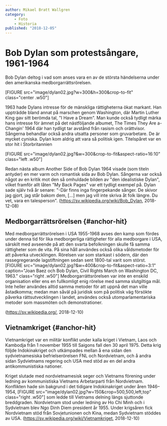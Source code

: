 ```yaml
---
author: Mikael Bratt Wallgren
category:
    - Foto
    - Historia
published: "2018-12-05"
---
```

Bob Dylan som protestsångare, 1961-1964
==================================

Bob Dylan deltog i vad som anses vara en av de största händelserna under den amerikanska medborgarrättsrörelsen.

[FIGURE src="image/dylan02.jpg?w=300&h=300&crop-to-fit" class="center .w50"]


<!--more-->

1963 hade Dylans intresse för de mänskliga rättigheterna ökat markant. Han uppträdde bland annat på marschen genom Washington, där Martin Luther King gav sitt berömda tal, "I Have a Dream". Man kunde också tydligt märka hans intresse för ämnet på det nästföljande albumet, The Times They Are a-Changin' 1964 där han tydligt tar avstånd från rasism och orättvisor. Sångerna behandlar också andra utsatta personer som gruvarbetare. De är mycket cyniska. Dylan kom aldrig att vara så politisk igen. Titelspåret var en stor hit i Storbritannien

[FIGURE src="image/dylan02.jpg?&w=300&crop-to-fit&aspect-ratio=16:10" class="left .w50"]

Redan nästa album Another Side of Bob Dylan 1964 visade (som titeln antyder) en mer varm och romantisk sida av Bob Dylan. Sångerna var också något av en kritik mot den så omhuldade bilden av "den idealistiske Dylan", vilket framför allt låten "My Back Pages" var ett tydligt exempel på. Dylan sade själv två år senare: "-Där finns inga fingerpekande sånger. De skivor jag gjort, jag står bakom dem, [...] men jag vill inte skriva åt folk längre. Du vet, vara en talesperson". (https://sv.wikipedia.org/wiki/Bob_Dylan, 2018-12-08)




Medborgarrättsrörelsen {#anchor-hit}
-----------------------------------

Med medborgarrättsrörelsen i USA 1955-1968 avses den kamp som fördes under denna tid för lika medborgerliga rättigheter för alla medborgare i USA, särskilt med avseende på att den svarta befolkningen skulle få samma rättigheter som de vita.  På sina håll användes också olika våldsmetoder för att påverka utvecklingen. Rörelsen var som starkast i södern, där den rassegregerande lagstiftningen sedan sent 1800-tal varit som störst. [FIGURE src="image/dylan02.jpg?&w=400&crop-to-fit&aspect-ratio=3:1" caption="Joan Baez och Bob Dylan, Civil Rights March on Washington DC, 1963." class="right .w50"] Medborgarrättsrörelsen var inte en enskild organisation eller ens en fullkomligt enig rörelse med samma slutgiltiga mål. Inte heller användes alltid samma metoder för att uppnå det man ville åstadkomma; medan man såväl på juridisk som på politisk väg försökte påverka rättsutvecklingen i landet, användes också utomparlamentariska metoder som massmöten och demonstrationer.

(https://sv.wikipedia.org/, 2018-12-10)





Vietnamkriget {#anchor-hit}
-----------------------------------

Vietnamkriget var en militär konflikt under kalla kriget i Vietnam, Laos och Kambodja från 1 november 1955 till Saigons fall den 30 april 1975. Detta krig följde Indokinakriget och utkämpades mellan å ena sidan den sydvietnamesiska befrielserörelsen FNL och Nordvietnam, och å andra sidan Sydvietnams regering och USA med stöd av en del andra antikommunistiska nationer.

Kriget slutade med nordvietnamesisk seger och Vietnams förening under ledning av kommunistiska Vietnams Arbetarparti från Nordvietnam. Konflikten hade sin bakgrund i det tidigare Indokinakriget under åren 1946–1954, [FIGURE src="image/dylan02.jpg?w=150&crop=500,500,left,top" class="right .w50"] som ledde till Vietnams delning längs sjuttonde breddgraden. Nordvietnam stod under ledning av Ho Chi Minh och i Sydvietnam blev Ngo Dinh Diem president år 1955. Under krigsåren fick Nordvietnam stöd från Sovjetunionen och Kina, medan Sydvietnam stöddes av USA. (https://sv.wikipedia.org/wiki/Vietnamkriget, 2018-12-10)
